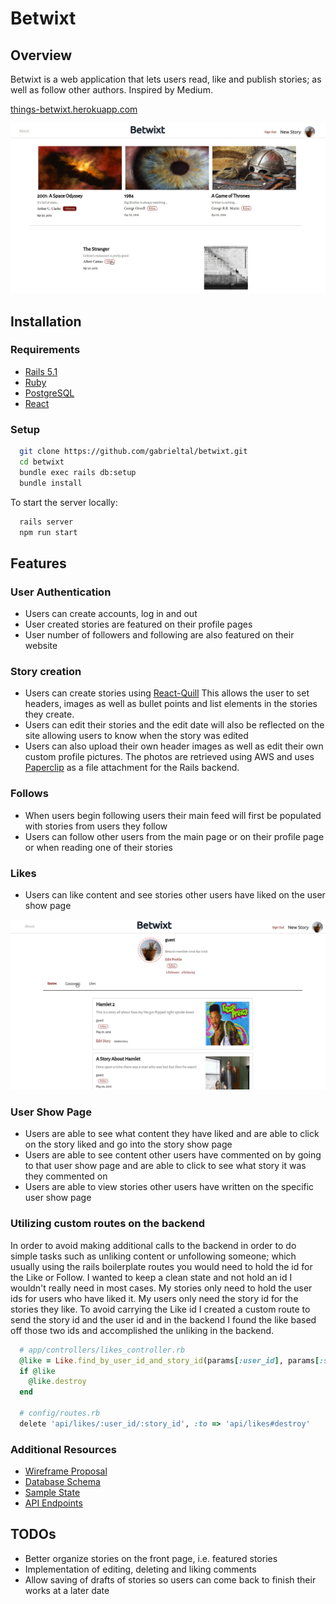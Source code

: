 # Betwixt

## Overview

Betwixt is a web application that lets users read, like and publish stories; as well as follow other authors. Inspired by Medium.

[things-betwixt.herokuapp.com](http://things-betwixt.herokuapp.com/#/)

![Homepage](https://github.com/gabrieltal/betwixt/blob/master/docs/wireframes/betwixt-main.gif)

## Installation

### Requirements

- [Rails 5.1](http://rubyonrails.org/)
- [Ruby](https://www.ruby-lang.org/en/downloads/)
- [PostgreSQL](http://www.postgresql.org/)
- [React](https://reactjs.org)

### Setup

```bash
  git clone https://github.com/gabrieltal/betwixt.git
  cd betwixt
  bundle exec rails db:setup
  bundle install
```

To start the server locally:

```bash
  rails server
  npm run start
```

## Features

### User Authentication

  * Users can create accounts, log in and out
  * User created stories are featured on their profile pages
  * User number of followers and following are also featured on their website

### Story creation

  * Users can create stories using [React-Quill](https://github.com/zenoamaro/react-quill) This allows the user to set headers, images as well as bullet points and list elements in the stories they create.
  * Users can edit their stories and the edit date will also be reflected on the site allowing users to know when the story was edited
  * Users can also upload their own header images as well as edit their own custom profile pictures. The photos are retrieved using AWS and uses [Paperclip](https://github.com/thoughtbot/paperclip) as a file attachment for the Rails backend.

### Follows

  * When users begin following users their main feed will first be populated with stories from users they follow
  * Users can follow other users from the main page or on their profile page or when reading one of their stories

### Likes

  * Users can like content and see stories other users have liked on the user show page

![Homepage](https://github.com/gabrieltal/betwixt/blob/master/docs/wireframes/tab-twixt.gif)

### User Show Page

  * Users are able to see what content they have liked and are able to click on the story liked and go into the story show page
  * Users are able to see content other users have commented on by going to that user show page and are able to click to see what story it was they commented on
  * Users are able to view stories other users have written on the specific user show page

### Utilizing custom routes on the backend

  In order to avoid making additional calls to the backend in order to do simple tasks such as unliking content or unfollowing someone; which usually using the rails boilerplate routes you would need to hold the id for the Like or Follow. I wanted to keep a clean state and not hold an id I wouldn't really need in most cases. My stories only need to hold the user ids for users who have liked it. My users only need the story id for the stories they like. To avoid carrying the Like id I created a custom route to send the story id and the user id and in the backend I found the like based off those two ids and accomplished the unliking in the backend.

  ```ruby
    # app/controllers/likes_controller.rb
    @like = Like.find_by_user_id_and_story_id(params[:user_id], params[:story_id])
    if @like
      @like.destroy
    end

    # config/routes.rb
    delete 'api/likes/:user_id/:story_id', :to => 'api/likes#destroy'
  ```

### Additional Resources

  * [Wireframe Proposal](https://github.com/gabrieltal/betwixt/wiki/Component-Hierarchy-with-Wireframes)
  * [Database Schema](https://github.com/gabrieltal/betwixt/wiki/Database-Schema)
  * [Sample State](https://github.com/gabrieltal/betwixt/wiki/Sample-State)
  * [API Endpoints](https://github.com/gabrieltal/betwixt/wiki/Routes)

## TODOs

  * Better organize stories on the front page, i.e. featured stories
  * Implementation of editing, deleting and liking comments
  * Allow saving of drafts of stories so users can come back to finish their works at a later date
